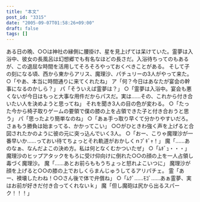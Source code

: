 ```yaml
---
title: "本文"
post_id: "3315"
date: "2005-09-07T01:58:26+09:00"
draft: false
tags: []
---
```



ある日の晩、○○は神社の縁側に腰掛け、星を見上げては呆けていた。霊夢は入浴中、彼女の長風呂は幻想郷でも有名なほどの長さだ。入浴待ちってのもあるが、この退屈な時間を活用してそろそろやっておくべきことがある。 そして子の刻になる頃、西から東からアリス、魔理沙、パチュリーの3人がやって来た。 ○「やあ、本当に時間通りに来てくれたね」 ア「何？今日はあなたが宴会の幹事になるのかしら？」 パ「そういえば霊夢は？」 ○「霊夢は入浴中。宴会も悪くないが今日はもっと大事な用件だからパスだ。実は……その、これから付き合いたい人を決めようと思ってね」 それを聞き3人の目の色が変わる。 ○「たった今から椅子取りゲームの要領で僕の膝の上を占領できた子と付き合おうと思う」 パ「思ったより簡単なのね」 ○「あぁ手っ取り早くて分かりやすいだろ。さぁもう勝負は始まってる、かかってこい」 ○○がひときわ強く声を上げると合図されたかのように彼の元に突っ込んでいく3人。 ○「おー、こりゃ魔理沙が一番早いか……っておい待てちょっとそれ軌道がおかしくｎﾌﾟｷﾞｬ！」 魔「……あのなぁ、なんだよこの決め方。私は何となくむかついたぜ」 ○「ﾑｷﾞｭ・・・」 魔理沙のヒップアタックをもろに受け仰向けに倒れた○○の顔の上を一人占領し毒づく魔理沙。 魔「……あとお前らももうちょっと怒れよこいつに」 魔理沙が顔を上げると○○の膝の上でおしくらまんじゅうしてるアリパチェ。 霊「あー、襖壊したわね！○○さん後で体で弁償ね」 ○「ﾑｸﾞ……ﾓｺﾞ……あぁ霊夢、実はお前が好きだ付き合ってくれないｋ」 魔「但し魔砲は尻から出るスパーク！！！」
